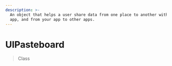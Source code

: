 ```yaml
---
description: >-
  An object that helps a user share data from one place to another within your
  app, and from your app to other apps.
---
```


# UIPasteboard

> Class

